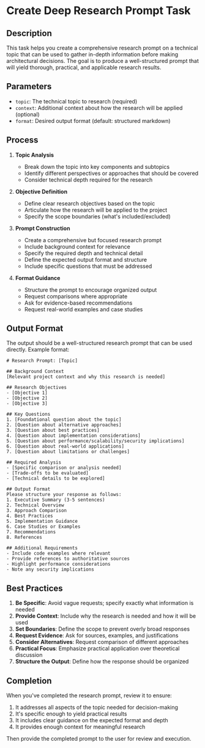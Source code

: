 # Create Deep Research Prompt Task

## Description

This task helps you create a comprehensive research prompt on a technical topic that can be used to gather in-depth information before making architectural decisions. The goal is to produce a well-structured prompt that will yield thorough, practical, and applicable research results.

## Parameters

- `topic`: The technical topic to research (required)
- `context`: Additional context about how the research will be applied (optional)
- `format`: Desired output format (default: structured markdown)

## Process

1. **Topic Analysis**
   - Break down the topic into key components and subtopics
   - Identify different perspectives or approaches that should be covered
   - Consider technical depth required for the research

2. **Objective Definition**
   - Define clear research objectives based on the topic
   - Articulate how the research will be applied to the project
   - Specify the scope boundaries (what's included/excluded)

3. **Prompt Construction**
   - Create a comprehensive but focused research prompt
   - Include background context for relevance
   - Specify the required depth and technical detail
   - Define the expected output format and structure
   - Include specific questions that must be addressed

4. **Format Guidance**
   - Structure the prompt to encourage organized output
   - Request comparisons where appropriate
   - Ask for evidence-based recommendations
   - Request real-world examples and case studies

## Output Format

The output should be a well-structured research prompt that can be used directly. Example format:

```
# Research Prompt: [Topic]

## Background Context
[Relevant project context and why this research is needed]

## Research Objectives
- [Objective 1]
- [Objective 2]
- [Objective 3]

## Key Questions
1. [Foundational question about the topic]
2. [Question about alternative approaches]
3. [Question about best practices]
4. [Question about implementation considerations]
5. [Question about performance/scalability/security implications]
6. [Question about real-world applications]
7. [Question about limitations or challenges]

## Required Analysis
- [Specific comparison or analysis needed]
- [Trade-offs to be evaluated]
- [Technical details to be explored]

## Output Format
Please structure your response as follows:
1. Executive Summary (3-5 sentences)
2. Technical Overview
3. Approach Comparison
4. Best Practices
5. Implementation Guidance
6. Case Studies or Examples
7. Recommendations
8. References

## Additional Requirements
- Include code examples where relevant
- Provide references to authoritative sources
- Highlight performance considerations
- Note any security implications
```

## Best Practices

1. **Be Specific**: Avoid vague requests; specify exactly what information is needed
2. **Provide Context**: Include why the research is needed and how it will be used
3. **Set Boundaries**: Define the scope to prevent overly broad responses
4. **Request Evidence**: Ask for sources, examples, and justifications
5. **Consider Alternatives**: Request comparison of different approaches
6. **Practical Focus**: Emphasize practical application over theoretical discussion
7. **Structure the Output**: Define how the response should be organized

## Completion

When you've completed the research prompt, review it to ensure:
1. It addresses all aspects of the topic needed for decision-making
2. It's specific enough to yield practical results
3. It includes clear guidance on the expected format and depth
4. It provides enough context for meaningful research

Then provide the completed prompt to the user for review and execution.